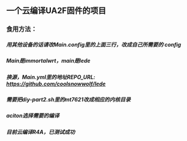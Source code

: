 
## 一个云编译UA2F固件的项目

### 食用方法：
##### 用其他设备的话请改Main.config里的上面三行，改成自己所需要的 config
##### Main是immortalwrt，main是lede
##### 换源，Main.yml里的地址REPO_URL: https://github.com/coolsnowwolf/lede
##### 需要把diy-part2.sh里的mt7621改成相应的内核目录
##### aciton选择需要的编译
##### 目前云编译R4A，已测试成功

